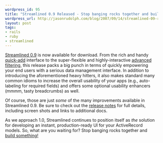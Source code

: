 ```yaml
---
wordpress_id: 95
title: "Streamlined 0.9 Released - Stop banging rocks together and build something!  "
wordpress_url: http://jasonrudolph.com/blog/2007/09/14/streamlined-09-released-stop-banging-rocks-together-and-build-something/
layout: post
tags:
- rails
- ruby
- streamlined
---
```

[Streamlined 0.9](http://www.streamlinedframework.org/pages/0_9_release_notes "Streamlined 0.9 Release Notes") is now available for download.  From the rich and handy [quick-add](http://trac.streamlinedframework.org/wiki/QuickAdd) interface to the super-flexible and highly-interactive [advanced filtering](http://trac.streamlinedframework.org/wiki/AdvancedFiltering), this release packs a big punch in terms of quickly empowering your end users with a serious data management interface.  In addition to introducing the aforementioned heavy hitters, it also makes standard many common idioms to increase the overall usability of your apps (e.g., auto-labeling for required fields) and offers some optional usability enhancers (mmmm, tasty breadcrumbs) as well.

Of course, those are just *some* of the many improvements available in Streamlined 0.9.  Be sure to check out the [release notes](http://www.streamlinedframework.org/pages/0_9_release_notes "Streamlined 0.9 Release Notes") for full details, including screen shots and links to additional docs.

As we approach 1.0, Streamlined continues to position itself as *the* solution for developing an instant, production-ready UI for your ActiveRecord models.  So, what are you waiting for?  Stop banging rocks together and [build something!](http://streamlinedframework.org "Streamlined")
